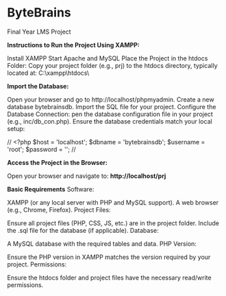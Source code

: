 # ByteBrains
Final Year LMS Project


**Instructions to Run the Project Using XAMPP:**

Install XAMPP
Start Apache and MySQL
Place the Project in the htdocs Folder:
Copy your project folder (e.g., prj) to the htdocs directory, typically located at: C:\xampp\htdocs\

**Import the Database:**

Open your browser and go to http://localhost/phpmyadmin.
Create a new database bytebrainsdb.
Import the SQL file for your project.
Configure the Database Connection:
pen the database configuration file in your project (e.g., inc/db_con.php).
Ensure the database credentials match your local setup:

// <?php
$host = 'localhost';
$dbname = 'bytebrainsdb'; 
$username = 'root'; 
$password = ''; 
//

**Access the Project in the Browser:**

Open your browser and navigate to: **http://localhost/prj**


**Basic Requirements**
Software:

XAMPP (or any local server with PHP and MySQL support).
A web browser (e.g., Chrome, Firefox).
Project Files:

Ensure all project files (PHP, CSS, JS, etc.) are in the project folder.
Include the .sql file for the database (if applicable).
Database:

A MySQL database with the required tables and data.
PHP Version:

Ensure the PHP version in XAMPP matches the version required by your project.
Permissions:

Ensure the htdocs folder and project files have the necessary read/write permissions.
    
